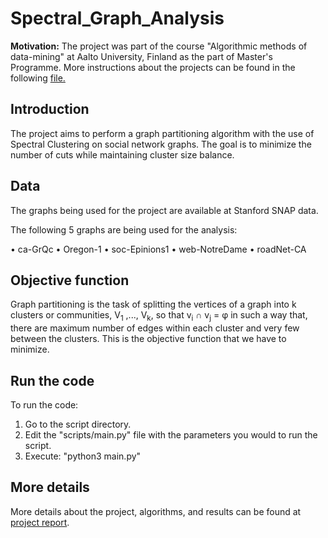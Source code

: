 # Spectral_Graph_Analysis

<b>Motivation:</b> The project was part of the course "Algorithmic methods of data-mining" at Aalto University, Finland as the part of Master's Programme.
More instructions about the projects can be found in the following <a href="Project_Instructions.pdf">file.</a>

## Introduction

The project aims to perform a graph partitioning algorithm with the use of Spectral Clustering on social network graphs. The goal is to minimize the number of cuts while maintaining cluster size balance.

## Data

The graphs being used for the project are available at Stanford SNAP data.

The following 5 graphs are being used for the analysis:

• ca-GrQc
• Oregon-1
• soc-Epinions1
• web-NotreDame
• roadNet-CA

## Objective function
Graph partitioning is the task of splitting the vertices of a graph into k clusters or communities, V<sub>1</sub> ,..., V<sub>k</sub>, so that v<sub>i</sub> ∩ v<sub>j</sub> = φ in such a way that, there are maximum number of edges within each cluster and very few between the clusters. This is the objective function that we have to minimize.

## Run the code
To run the code:

1. Go to the script directory.
2. Edit the "scripts/main.py" file with the parameters you would to run the script.
3. Execute: "python3 main.py"

## More details

More details about the project, algorithms, and results can be found at <a href="Project_Report.pdf">project report</a>.

